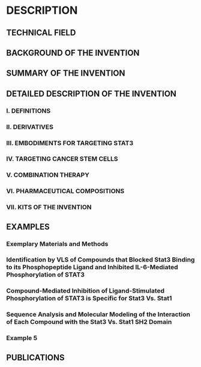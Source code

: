 # DESCRIPTION

## TECHNICAL FIELD

## BACKGROUND OF THE INVENTION

## SUMMARY OF THE INVENTION

## DETAILED DESCRIPTION OF THE INVENTION

### I. DEFINITIONS

### II. DERIVATIVES

### III. EMBODIMENTS FOR TARGETING STAT3

### IV. TARGETING CANCER STEM CELLS

### V. COMBINATION THERAPY

### VI. PHARMACEUTICAL COMPOSITIONS

### VII. KITS OF THE INVENTION

## EXAMPLES

### Exemplary Materials and Methods

### Identification by VLS of Compounds that Blocked Stat3 Binding to its Phosphopeptide Ligand and Inhibited IL-6-Mediated Phosphorylation of STAT3

### Compound-Mediated Inhibition of Ligand-Stimulated Phosphorylation of STAT3 is Specific for Stat3 Vs. Stat1

### Sequence Analysis and Molecular Modeling of the Interaction of Each Compound with the Stat3 Vs. Stat1 SH2 Domain

### Example 5

## PUBLICATIONS

